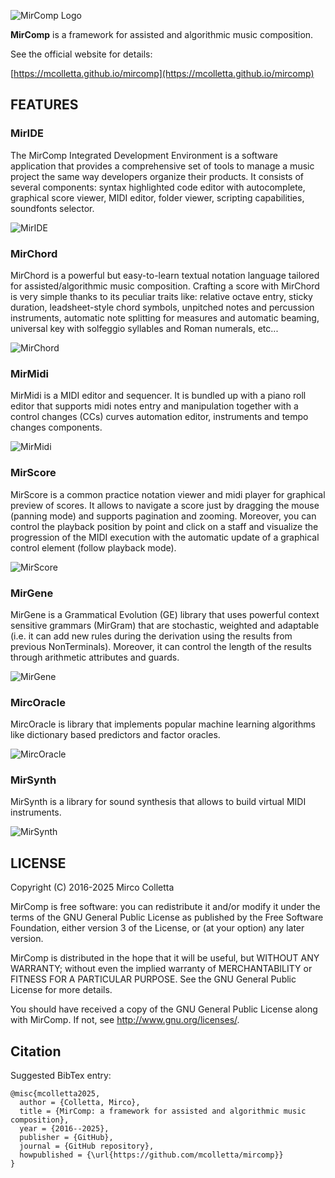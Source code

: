 ![MirComp Logo](/docs/assets/images/logo.png)


**MirComp** is a framework for assisted and algorithmic music composition.


See the official website for details:

[https://mcolletta.github.io/mircomp](https://mcolletta.github.io/mircomp)


## FEATURES


### MirIDE

The MirComp Integrated Development Environment is a software application that provides a comprehensive set of tools to manage a music project the same way developers organize their products.
It consists of several components: syntax highlighted code editor with autocomplete, graphical score viewer, MIDI editor, folder viewer, scripting capabilities, soundfonts selector.

![MirIDE](/docs/assets/images/screenshots/miride-hp.png)


### MirChord

MirChord is a powerful but easy-to-learn textual notation language tailored for assisted/algorithmic music composition.
Crafting a score with MirChord is very simple thanks to its peculiar traits like: relative octave entry, sticky duration, leadsheet-style chord symbols, unpitched notes and percussion instruments, automatic note splitting for measures and automatic beaming, universal key with solfeggio syllables and Roman numerals, etc...

![MirChord](/docs/assets/images/screenshots/mirtext-hp.png)


### MirMidi

MirMidi is a MIDI editor and sequencer. It is bundled up with a piano roll editor that supports midi notes entry and manipulation together with a control changes (CCs) curves automation editor, instruments and tempo changes components.


![MirMidi](/docs/assets/images/screenshots/mirmidi-hp.png)

### MirScore

MirScore is a common practice notation viewer and midi player for graphical preview of scores. It allows to navigate a score just by dragging the mouse (panning mode) and supports pagination and zooming. Moreover, you can control the playback position by point and click on a staff and visualize the progression of the MIDI execution with the automatic update of a graphical control element (follow playback mode).

![MirScore](/docs/assets/images/screenshots/mirscore.png)


### MirGene

MirGene is a Grammatical Evolution (GE) library that uses powerful context sensitive grammars (MirGram) that are stochastic, weighted and adaptable (i.e. it can add new rules during the derivation using the results from previous NonTerminals).
Moreover, it can control the length of the results through arithmetic attributes and guards.

![MirGene](/docs/assets/images/screenshots/genetic.png)


### MircOracle

MircOracle is library that implements popular machine learning algorithms like dictionary based predictors and factor oracles.


![MircOracle](/docs/assets/images/screenshots/automaton.png)

### MirSynth

MirSynth is a library for sound synthesis that allows to build virtual MIDI instruments.

![MirSynth](/docs/assets/images/screenshots/synth.png)



## LICENSE

Copyright (C) 2016-2025 Mirco Colletta

MirComp is free software: you can redistribute it and/or modify
it under the terms of the GNU General Public License as published by
the Free Software Foundation, either version 3 of the License, or
(at your option) any later version.

MirComp is distributed in the hope that it will be useful,
but WITHOUT ANY WARRANTY; without even the implied warranty of
MERCHANTABILITY or FITNESS FOR A PARTICULAR PURPOSE.  See the
GNU General Public License for more details.

You should have received a copy of the GNU General Public License
along with MirComp.  If not, see <http://www.gnu.org/licenses/>.


## Citation

Suggested BibTex entry:

```
@misc{mcolletta2025,
  author = {Colletta, Mirco},
  title = {MirComp: a framework for assisted and algorithmic music composition},
  year = {2016--2025},
  publisher = {GitHub},
  journal = {GitHub repository},
  howpublished = {\url{https://github.com/mcolletta/mircomp}}
}
```
